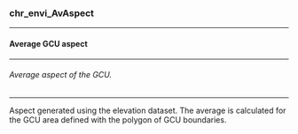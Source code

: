 ### chr_envi_AvAspect



------
#### Average GCU aspect



------
###### Average aspect of the GCU.



------
Aspect generated using the elevation dataset. The average is calculated for the GCU area defined with the polygon of GCU boundaries.